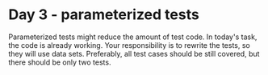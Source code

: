 # Day 3 - parameterized tests

Parameterized tests might reduce the amount of test code. In today's task, the code is already working.
Your responsibility is to rewrite the tests, so they will use data sets. 
Preferably, all test cases should be still covered, but there should be only two tests.